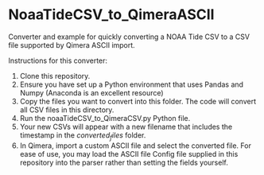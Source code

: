 # NoaaTideCSV_to_QimeraASCII
Converter and example for quickly converting a NOAA Tide CSV to a CSV file supported by Qimera ASCII import.

Instructions for this converter:
1. Clone this repository.
2. Ensure you have set up a Python environment that uses Pandas and Numpy (Anaconda is an excellent resource)
3. Copy the files you want to convert into this folder. The code will convert all CSV files in this directory.
4. Run the noaaTideCSV_to_QimeraCSV.py Python file. 
5. Your new CSVs will appear with a new filename that includes the timestamp in the $converted_files$ folder.
6. In Qimera, import a custom ASCII file and select the converted file. For ease of use, you may load the ASCII file Config file supplied in this repository into the parser rather than setting the fields yourself.

